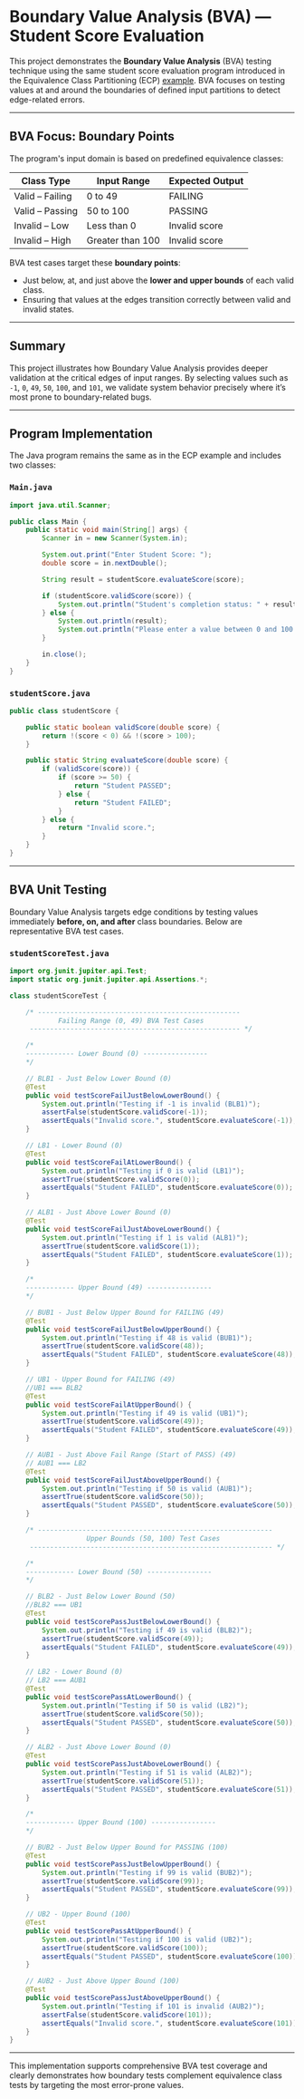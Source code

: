 # Boundary Value Analysis (BVA) — Student Score Evaluation

This project demonstrates the **Boundary Value Analysis** (BVA) testing technique using the same student score evaluation program introduced in the Equivalence Class Partitioning (ECP) [example](https://github.com/JohnMKreski/MSSE640-Test-Case-Analysis/blob/main/Equivalence-Class-Partitioning/Example.md). BVA focuses on testing values at and around the boundaries of defined input partitions to detect edge-related errors.

---

## BVA Focus: Boundary Points

The program's input domain is based on predefined equivalence classes:

| Class Type        | Input Range      | Expected Output |
|-------------------|------------------|------------------|
| Valid – Failing   | 0 to 49          | FAILING          |
| Valid – Passing   | 50 to 100        | PASSING          |
| Invalid – Low     | Less than 0      | Invalid score    |
| Invalid – High    | Greater than 100 | Invalid score    |

BVA test cases target these **boundary points**:
- Just below, at, and just above the **lower and upper bounds** of each valid class.
- Ensuring that values at the edges transition correctly between valid and invalid states.

---

## Summary

This project illustrates how Boundary Value Analysis provides deeper validation at the critical edges of input ranges. By selecting values such as `-1`, `0`, `49`, `50`, `100`, and `101`, we validate system behavior precisely where it’s most prone to boundary-related bugs.

---

## Program Implementation

The Java program remains the same as in the ECP example and includes two classes:

### `Main.java`
```java
import java.util.Scanner;

public class Main {
    public static void main(String[] args) {
        Scanner in = new Scanner(System.in);

        System.out.print("Enter Student Score: ");
        double score = in.nextDouble();

        String result = studentScore.evaluateScore(score);

        if (studentScore.validScore(score)) {
            System.out.println("Student's completion status: " + result);
        } else {
            System.out.println(result);
            System.out.println("Please enter a value between 0 and 100.");
        }

        in.close();
    }
}
```

### `studentScore.java`
```java
public class studentScore {

    public static boolean validScore(double score) {
        return !(score < 0) && !(score > 100);
    }

    public static String evaluateScore(double score) {
        if (validScore(score)) {
            if (score >= 50) {
                return "Student PASSED";
            } else {
                return "Student FAILED";
            }
        } else {
            return "Invalid score.";
        }
    }
}
```

---

## BVA Unit Testing

Boundary Value Analysis targets edge conditions by testing values immediately **before, on, and after** class boundaries. Below are representative BVA test cases.

### `studentScoreTest.java`
```java
import org.junit.jupiter.api.Test;
import static org.junit.jupiter.api.Assertions.*;

class studentScoreTest {

    /* --------------------------------------------------
            Failing Range (0, 49) BVA Test Cases
     ---------------------------------------------------- */

    /*
    ------------ Lower Bound (0) ----------------
    */

    // BLB1 - Just Below Lower Bound (0)
    @Test
    public void testScoreFailJustBelowLowerBound() {
        System.out.println("Testing if -1 is invalid (BLB1)");
        assertFalse(studentScore.validScore(-1));
        assertEquals("Invalid score.", studentScore.evaluateScore(-1));
    }

    // LB1 - Lower Bound (0)
    @Test
    public void testScoreFailAtLowerBound() {
        System.out.println("Testing if 0 is valid (LB1)");
        assertTrue(studentScore.validScore(0));
        assertEquals("Student FAILED", studentScore.evaluateScore(0));
    }

    // ALB1 - Just Above Lower Bound (0)
    @Test
    public void testScoreFailJustAboveLowerBound() {
        System.out.println("Testing if 1 is valid (ALB1)");
        assertTrue(studentScore.validScore(1));
        assertEquals("Student FAILED", studentScore.evaluateScore(1));
    }

    /*
    ------------ Upper Bound (49) ----------------
    */

    // BUB1 - Just Below Upper Bound for FAILING (49)
    @Test
    public void testScoreFailJustBelowUpperBound() {
        System.out.println("Testing if 48 is valid (BUB1)");
        assertTrue(studentScore.validScore(48));
        assertEquals("Student FAILED", studentScore.evaluateScore(48));
    }

    // UB1 - Upper Bound for FAILING (49)
    //UB1 === BLB2
    @Test
    public void testScoreFailAtUpperBound() {
        System.out.println("Testing if 49 is valid (UB1)");
        assertTrue(studentScore.validScore(49));
        assertEquals("Student FAILED", studentScore.evaluateScore(49));
    }

    // AUB1 - Just Above Fail Range (Start of PASS) (49)
    // AUB1 === LB2
    @Test
    public void testScoreFailJustAboveUpperBound() {
        System.out.println("Testing if 50 is valid (AUB1)");
        assertTrue(studentScore.validScore(50));
        assertEquals("Student PASSED", studentScore.evaluateScore(50));
    }

    /* ----------------------------------------------------------
                   Upper Bounds (50, 100) Test Cases
     ------------------------------------------------------------ */

    /*
    ------------ Lower Bound (50) ----------------
    */

    // BLB2 - Just Below Lower Bound (50)
    //BLB2 === UB1
    @Test
    public void testScorePassJustBelowLowerBound() {
        System.out.println("Testing if 49 is valid (BLB2)");
        assertTrue(studentScore.validScore(49));
        assertEquals("Student FAILED", studentScore.evaluateScore(49));
    }

    // LB2 - Lower Bound (0)
    // LB2 === AUB1
    @Test
    public void testScorePassAtLowerBound() {
        System.out.println("Testing if 50 is valid (LB2)");
        assertTrue(studentScore.validScore(50));
        assertEquals("Student PASSED", studentScore.evaluateScore(50));
    }

    // ALB2 - Just Above Lower Bound (0)
    @Test
    public void testScorePassJustAboveLowerBound() {
        System.out.println("Testing if 51 is valid (ALB2)");
        assertTrue(studentScore.validScore(51));
        assertEquals("Student PASSED", studentScore.evaluateScore(51));
    }

    /*
    ------------ Upper Bound (100) ----------------
    */

    // BUB2 - Just Below Upper Bound for PASSING (100)
    @Test
    public void testScorePassJustBelowUpperBound() {
        System.out.println("Testing if 99 is valid (BUB2)");
        assertTrue(studentScore.validScore(99));
        assertEquals("Student PASSED", studentScore.evaluateScore(99));
    }

    // UB2 - Upper Bound (100)
    @Test
    public void testScorePassAtUpperBound() {
        System.out.println("Testing if 100 is valid (UB2)");
        assertTrue(studentScore.validScore(100));
        assertEquals("Student PASSED", studentScore.evaluateScore(100));
    }

    // AUB2 - Just Above Upper Bound (100)
    @Test
    public void testScorePassJustAboveUpperBound() {
        System.out.println("Testing if 101 is invalid (AUB2)");
        assertFalse(studentScore.validScore(101));
        assertEquals("Invalid score.", studentScore.evaluateScore(101));
    }
}
```

---

This implementation supports comprehensive BVA test coverage and clearly demonstrates how boundary tests complement equivalence class tests by targeting the most error-prone values.



